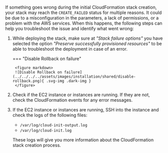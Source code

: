 
If something goes wrong during the initial CloudFormation stack creation, your stack may reach the `CREATE_FAILED` status for multiple reasons. It could be due to a misconfiguration in the parameters, a lack of permissions, or a problem with the AWS services. When this happens, the following steps can help you troubleshoot the issue and identify what went wrong:

1. While deploying the stack, make sure at _"Stack failure options"_ you have selected the option _"Preserve successfully provisioned resources"_ to be able to troubleshoot the deployment in case of an error.

    === "Disable Rollback on failure"

        <figure markdown>
        ![Disable Rollback on failure](../../../../assets/images/installation/shared/disable-rollback.png){ .svg-img .dark-img }
        </figure>

2. Check if the EC2 instance or instances are running. If they are not, check the CloudFormation events for any error messages.
3. If the EC2 instance or instances are running, SSH into the instance and check the logs of the following files:

    - `/var/log/cloud-init-output.log`
    - `/var/log/cloud-init.log`

    These logs will give you more information about the CloudFormation stack creation process.
